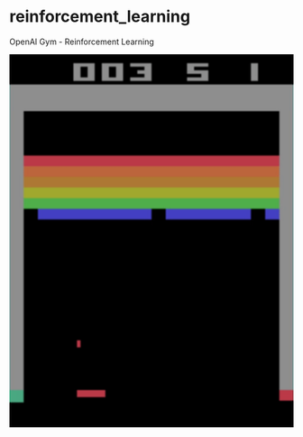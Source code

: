 # reinforcement_learning
OpenAI Gym - Reinforcement Learning

![A2C Breakout Demo](demo/a2c_demo.gif)
